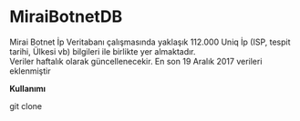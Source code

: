 # MiraiBotnetDB

Mirai Botnet İp Veritabanı çalışmasında yaklaşık 112.000 Uniq İp (ISP, tespit tarihi, Ülkesi vb) bilgileri ile birlikte yer almaktadır. </br>
Veriler haftalık olarak güncellenecekir. En son 19 Aralık 2017 verileri eklenmiştir</br>

<b>
  Kullanımı
</b> 
</br>

git clone 

